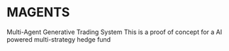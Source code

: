# MAGENTS
Multi-Agent Generative Trading System
This is a proof of concept for a AI powered multi-strategy hedge fund
